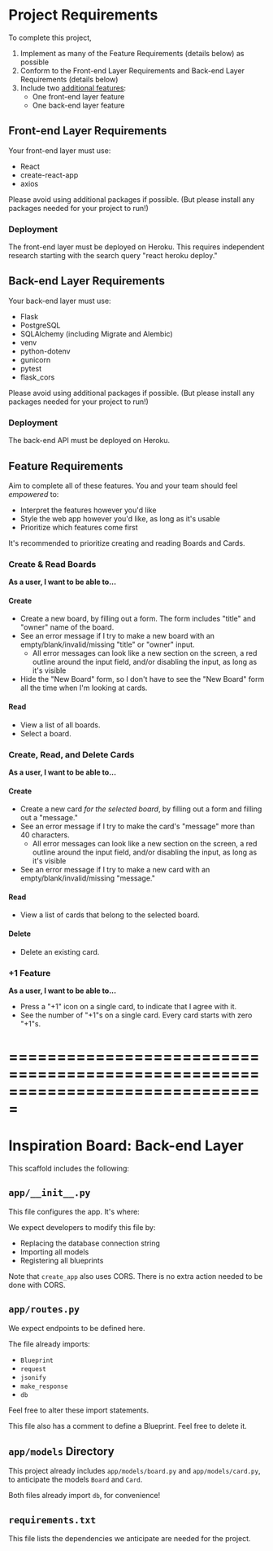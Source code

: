 # Project Requirements

To complete this project,

1. Implement as many of the Feature Requirements (details below) as possible
1. Conform to the Front-end Layer Requirements and Back-end Layer Requirements (details below)
1. Include two [additional features](./additional-features.md):
    - One front-end layer feature
    - One back-end layer feature

## Front-end Layer Requirements

Your front-end layer must use:

- React
- create-react-app
- axios

Please avoid using additional packages if possible. (But please install any packages needed for your project to run!)

### Deployment

The front-end layer must be deployed on Heroku. This requires independent research starting with the search query "react heroku deploy."

## Back-end Layer Requirements

Your back-end layer must use:

- Flask
- PostgreSQL
- SQLAlchemy (including Migrate and Alembic)
- venv
- python-dotenv
- gunicorn
- pytest
- flask_cors

Please avoid using additional packages if possible. (But please install any packages needed for your project to run!)

### Deployment

The back-end API must be deployed on Heroku.

## Feature Requirements

Aim to complete all of these features. You and your team should feel *empowered* to:

- Interpret the features however you'd like
- Style the web app however you'd like, as long as it's usable
- Prioritize which features come first

It's recommended to prioritize creating and reading Boards and Cards.

### Create & Read Boards

**As a user, I want to be able to...**

#### Create

- Create a new board, by filling out a form. The form includes "title" and "owner" name of the board.
- See an error message if I try to make a new board with an empty/blank/invalid/missing "title" or "owner" input.
    - All error messages can look like a new section on the screen, a red outline around the input field, and/or disabling the input, as long as it's visible
- Hide the "New Board" form, so I don't have to see the "New Board" form all the time when I'm looking at cards.

#### Read

- View a list of all boards.
- Select a board.

### Create, Read, and Delete Cards

**As a user, I want to be able to...**

#### Create

- Create a new card _for the selected board_, by filling out a form and filling out a "message."
- See an error message if I try to make the card's "message" more than 40 characters.
    - All error messages can look like a new section on the screen, a red outline around the input field, and/or disabling the input, as long as it's visible
- See an error message if I try to make a new card with an empty/blank/invalid/missing "message."

#### Read

- View a list of cards that belong to the selected board.

#### Delete

- Delete an existing card.

### +1 Feature

**As a user, I want to be able to...**

- Press a "+1" icon on a single card, to indicate that I agree with it.
- See the number of "+1"s on a single card. Every card starts with zero "+1"s.
# ===============================================================================
# Inspiration Board: Back-end Layer

This scaffold includes the following:

## `app/__init__.py`

This file configures the app. It's where:

We expect developers to modify this file by:

- Replacing the database connection string
- Importing all models
- Registering all blueprints

Note that `create_app` also uses CORS. There is no extra action needed to be done with CORS.

## `app/routes.py`

We expect endpoints to be defined here.

The file already imports:

- `Blueprint`
- `request`
- `jsonify`
- `make_response`
- `db`

Feel free to alter these import statements.

This file also has a comment to define a Blueprint. Feel free to delete it.

## `app/models` Directory

This project already includes `app/models/board.py` and `app/models/card.py`, to anticipate the models `Board` and `Card`.

Both files already import `db`, for convenience!

## `requirements.txt`

This file lists the dependencies we anticipate are needed for the project.
